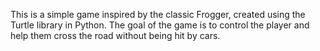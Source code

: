 This is a simple game inspired by the classic Frogger, created using the Turtle library in Python. 
The goal of the game is to control the player and help them cross the road without being hit by cars.
